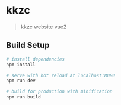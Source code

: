 # kkzc

> kkzc website vue2

## Build Setup

``` bash
# install dependencies
npm install

# serve with hot reload at localhost:8080
npm run dev

# build for production with minification
npm run build
```

